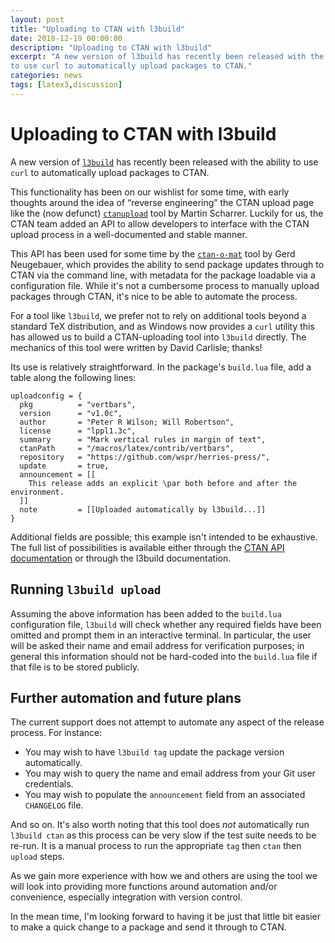 ```yaml
---
layout: post
title: "Uploading to CTAN with l3build"
date: 2018-12-19 00:00:00
description: "Uploading to CTAN with l3build"
excerpt: "A new version of l3build has recently been released with the ability
to use curl to automatically upload packages to CTAN."
categories: news
tags: [latex3,discussion]
---
```


# Uploading to CTAN with l3build

A new version of [`l3build`](https://ctan.org/pkg/l3build) has recently been released with the ability
to use `curl` to automatically upload packages to CTAN.

This functionality has been on our wishlist for some time, with early
thoughts around the idea of “reverse engineering” the CTAN upload page like the
(now defunct) [`ctanupload`](https://ctan.org/pkg/ctanupload) tool by Martin Scharrer.
Luckily for us, the CTAN team added an API to allow developers to interface
with the CTAN upload process in a well-documented and stable manner.

This API has been used for some time by the [`ctan-o-mat`](https://ctan.org/pkg/ctan-o-mat) tool by Gerd Neugebauer,
which provides the ability to send package updates through to CTAN via the command line,
with metadata for the package loadable via a configuration file.
While it's not a cumbersome process to manually upload packages through CTAN, it's nice
to be able to automate the process.

For a tool like `l3build`, we prefer not to rely on additional tools beyond a standard TeX distribution,
and as Windows now provides a `curl` utility this has allowed us to build a CTAN-uploading tool into `l3build`
directly. The mechanics of this tool were written by David Carlisle; thanks!

Its use is relatively straightforward. In the package's `build.lua` file, add a table
along the following lines:

    uploadconfig = {
      pkg          = "vertbars",
      version      = "v1.0c",
      author       = "Peter R Wilson; Will Robertson",
      license      = "lppl1.3c",
      summary      = "Mark vertical rules in margin of text",
      ctanPath     = "/macros/latex/contrib/vertbars",
      repository   = "https://github.com/wspr/herries-press/",
      update       = true,
      announcement = [[
        This release adds an explicit \par both before and after the environment.
      ]]
      note         = [[Uploaded automatically by l3build...]]
    }

Additional fields are possible; this example isn't intended to be exhaustive.
The full list of possibilities is available either through the [CTAN API documentation](https://ctan.org/help/submit)
or through the l3build documentation.


## Running `l3build upload`

Assuming the above information has been added to the `build.lua` configuration file,
`l3build` will check whether any required fields have been omitted and prompt them in
an interactive terminal.
In particular, the user will be asked their name and email address for verification purposes;
in general this information should not be hard-coded into the `build.lua` file if that file
is to be stored publicly.


## Further automation and future plans

The current support does not attempt to automate any aspect of the release process. For instance:

* You may wish to have `l3build tag` update the package version automatically.
* You may wish to query the name and email address from your Git user credentials.
* You may wish to populate the `announcement` field from an associated `CHANGELOG` file.

And so on. It's also worth noting that this tool does *not* automatically run `l3build ctan`
as this process can be very slow if the test suite needs to be re-run. It is a manual process
to run the appropriate `tag` then `ctan` then `upload` steps.

As we gain more experience with how we and others are using the tool we will look into providing
more functions around automation and/or convenience, especially integration with version control.

In the mean time, I'm looking forward to having it be just that little bit easier to make
a quick change to a package and send it through to CTAN.



